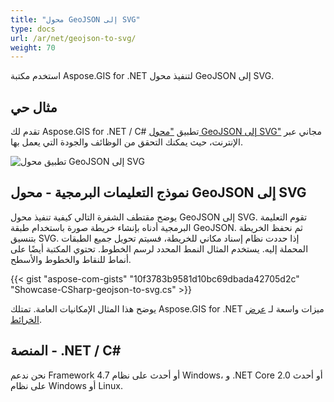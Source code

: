 ```yaml
---
title: "محول GeoJSON إلى SVG"
type: docs
url: /ar/net/geojson-to-svg/
weight: 70
---
```


استخدم مكتبة Aspose.GIS for .NET لتنفيذ محول GeoJSON إلى SVG.

## **مثال حي**

تقدم لك Aspose.GIS for .NET / C# تطبيق ["محول GeoJSON إلى SVG"](https://products.aspose.app/gis/viewer/geojson-to-svg) مجاني عبر الإنترنت، حيث يمكنك التحقق من الوظائف والجودة التي يعمل بها.

![تطبيق محول GeoJSON إلى SVG](viewer.png)

## **نموذج التعليمات البرمجية - محول GeoJSON إلى SVG**

يوضح مقتطف الشفرة التالي كيفية تنفيذ محول GeoJSON إلى SVG. تقوم التعليمة البرمجية أدناه بإنشاء خريطة صورة باستخدام طبقة GeoJSON. ثم نحفظ الخريطة بتنسيق SVG. إذا حددت نظام إسناد مكاني للخريطة، فسيتم تحويل جميع الطبقات المحملة إليه.
يستخدم المثال النمط المحدد لرسم الخطوط. تحتوي المكتبة أيضًا على أنماط للنقاط والخطوط والأسطح.

{{< gist "aspose-com-gists" "10f3783b9581d10bc69dbada42705d2c" "Showcase-CSharp-geojson-to-svg.cs" >}}

يوضح هذا المثال الإمكانيات العامة. تمتلك Aspose.GIS for .NET ميزات واسعة لـ [عرض الخرائط](https://docs.aspose.com/gis/net/map-rendering/).

## **المنصة - ‎.NET / C#‎**

نحن ندعم Framework 4.7 أو أحدث على نظام Windows، و .NET Core 2.0 أو أحدث على نظام Windows أو Linux.
